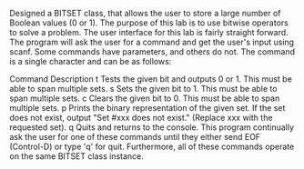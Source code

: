 Designed a BITSET class, that allows the user to store a large number of Boolean values (0 or 1). The purpose of this lab is to use bitwise operators to solve a problem.
The user interface for this lab is fairly straight forward. The program will ask the user for a command and get the user's input using scanf. Some commands have parameters, and others do not. The command is a single character and can be as follows:

Command	Description
t <bit>	Tests the given bit and outputs 0 or 1. This must be able to span multiple sets.
s <bit>	Sets the given bit to 1. This must be able to span multiple sets.
c <bit>	Clears the given bit to 0. This must be able to span multiple sets.
p <set>	Prints the binary representation of the given set. If the set does not exist, output "Set #xxx does not exist." (Replace xxx with the requested set).
q	Quits and returns to the console.
This program continually ask the user for one of these commands until they either send EOF (Control-D) or type 'q' for quit. Furthermore, all of these commands operate on the same BITSET class instance.
